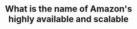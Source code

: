 ---
layout: all-exams
title: "What is the name of Amazon's highly available and scalable"
blurb: "Route 53 is Amazon's DNS web service. Amazon Route 53 effectively connects user requests to infrastructure running in AWS – such as Amazon EC2 instance"
quid: 267
---